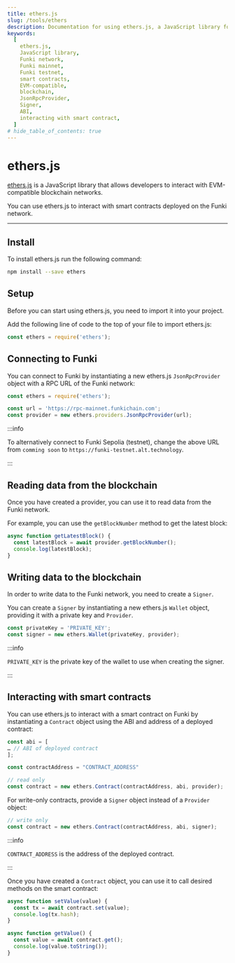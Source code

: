 ```yaml
---
title: ethers.js
slug: /tools/ethers
description: Documentation for using ethers.js, a JavaScript library for EVM-compatible blockchain interactions. This page covers installation, setup, connecting to the Funki network, reading and writing blockchain data, and interacting with smart contracts.
keywords:
  [
    ethers.js,
    JavaScript library,
    Funki network,
    Funki mainnet,
    Funki testnet,
    smart contracts,
    EVM-compatible,
    blockchain,
    JsonRpcProvider,
    Signer,
    ABI,
    interacting with smart contract,
  ]
# hide_table_of_contents: true
---
```


# ethers.js

[ethers.js](https://docs.ethers.org/v5/) is a JavaScript library that allows developers to interact with EVM-compatible blockchain networks.

You can use ethers.js to interact with smart contracts deployed on the Funki network.

---

## Install

To install ethers.js run the following command:

```bash
npm install --save ethers
```

## Setup

Before you can start using ethers.js, you need to import it into your project.

Add the following line of code to the top of your file to import ethers.js:

```javascript
const ethers = require('ethers');
```

## Connecting to Funki

You can connect to Funki by instantiating a new ethers.js `JsonRpcProvider` object with a RPC URL of the Funki network:

```javascript
const ethers = require('ethers');

const url = 'https://rpc-mainnet.funkichain.com';
const provider = new ethers.providers.JsonRpcProvider(url);
```

:::info

To alternatively connect to Funki Sepolia (testnet), change the above URL from `comming soon` to `https://funki-testnet.alt.technology`.

:::

## Reading data from the blockchain

Once you have created a provider, you can use it to read data from the Funki network.

For example, you can use the `getBlockNumber` method to get the latest block:

```javascript
async function getLatestBlock() {
  const latestBlock = await provider.getBlockNumber();
  console.log(latestBlock);
}
```

## Writing data to the blockchain

In order to write data to the Funki network, you need to create a `Signer`.

You can create a `Signer` by instantiating a new ethers.js `Wallet` object, providing it with a private key and `Provider`.

```javascript
const privateKey = 'PRIVATE_KEY';
const signer = new ethers.Wallet(privateKey, provider);
```

:::info

`PRIVATE_KEY` is the private key of the wallet to use when creating the signer.

:::

## Interacting with smart contracts

You can use ethers.js to interact with a smart contract on Funki by instantiating a `Contract` object using the ABI and address of a deployed contract:

```javascript
const abi = [
… // ABI of deployed contract
];

const contractAddress = "CONTRACT_ADDRESS"

// read only
const contract = new ethers.Contract(contractAddress, abi, provider);
```

For write-only contracts, provide a `Signer` object instead of a `Provider` object:

```javascript
// write only
const contract = new ethers.Contract(contractAddress, abi, signer);
```

:::info

`CONTRACT_ADDRESS` is the address of the deployed contract.

:::

Once you have created a `Contract` object, you can use it to call desired methods on the smart contract:

```javascript
async function setValue(value) {
  const tx = await contract.set(value);
  console.log(tx.hash);
}

async function getValue() {
  const value = await contract.get();
  console.log(value.toString());
}
```
